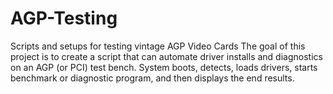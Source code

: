 # AGP-Testing
Scripts and setups for testing vintage AGP Video Cards
The goal of this project is to create a script that can automate driver installs and diagnostics on an AGP (or PCI) test bench. System boots, detects, loads drivers,
starts benchmark or diagnostic program, and then displays the end results. 
